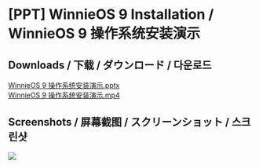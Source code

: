 # [PPT] WinnieOS 9 Installation / WinnieOS 9 操作系统安装演示

## Downloads / 下载 / ダウンロード / 다운로드

[WinnieOS 9 操作系统安装演示.pptx](https://raw.githubusercontent.com/SamToki/PPT---WinnieOS-9-Installation/master/HERE/WinnieOS%209%20操作系统安装演示.pptx)<br>
[WinnieOS 9 操作系统安装演示.mp4](https://raw.githubusercontent.com/SamToki/PPT---WinnieOS-9-Installation/master/HERE/WinnieOS%209%20操作系统安装演示.mp4)

## Screenshots / 屏幕截图 / スクリーンショット / 스크린샷

![](https://github.com/SamToki/PPT---WinnieOS-9-Installation/blob/master/HERE/WinnieOS%209%20操作系统安装演示_Preview.png)
